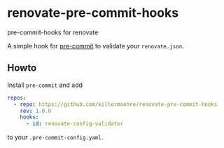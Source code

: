 # renovate-pre-commit-hooks
pre-commit-hooks for renovate

A simple hook for [pre-commit](pre-commit.com) to validate your `renovate.json`.

## Howto

Install `pre-commit` and add

```yaml
repos:
  - repo: https://github.com/killermoehre/renovate-pre-commit-hooks
    rev: 1.0.0
    hooks:
      - id: renovate-config-validator
```

to your `.pre-commit-config.yaml`.

